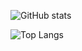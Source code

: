 <!-- 総合統計 -->
![GitHub stats](https://github-readme-stats.vercel.app/api?username=mtureit&show_icons=true&theme=default)

<!-- よく使う言語 -->
![Top Langs](https://github-readme-stats.vercel.app/api/top-langs/?username=mtureit&layout=compact)
